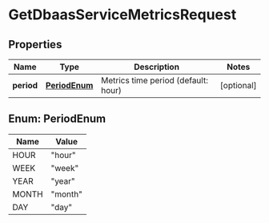 

# GetDbaasServiceMetricsRequest


## Properties

| Name | Type | Description | Notes |
|------------ | ------------- | ------------- | -------------|
|**period** | [**PeriodEnum**](#PeriodEnum) | Metrics time period (default: hour) |  [optional] |



## Enum: PeriodEnum

| Name | Value |
|---- | -----|
| HOUR | &quot;hour&quot; |
| WEEK | &quot;week&quot; |
| YEAR | &quot;year&quot; |
| MONTH | &quot;month&quot; |
| DAY | &quot;day&quot; |



